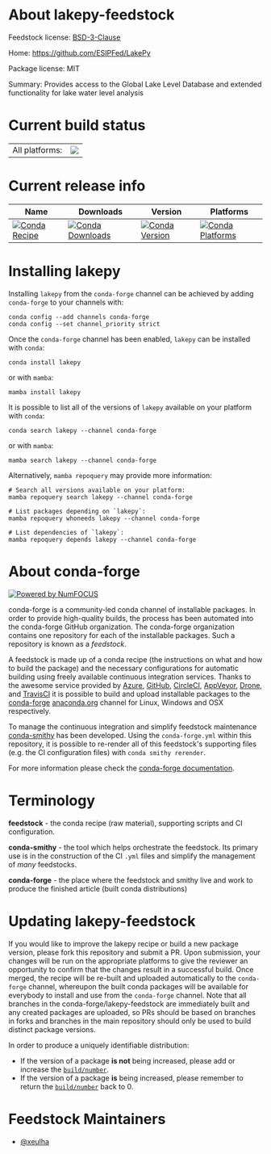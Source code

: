 About lakepy-feedstock
======================

Feedstock license: [BSD-3-Clause](https://github.com/conda-forge/lakepy-feedstock/blob/main/LICENSE.txt)

Home: https://github.com/ESIPFed/LakePy

Package license: MIT

Summary: Provides access to the Global Lake Level Database and extended functionality for lake water level analysis

Current build status
====================


<table><tr><td>All platforms:</td>
    <td>
      <a href="https://dev.azure.com/conda-forge/feedstock-builds/_build/latest?definitionId=14174&branchName=main">
        <img src="https://dev.azure.com/conda-forge/feedstock-builds/_apis/build/status/lakepy-feedstock?branchName=main">
      </a>
    </td>
  </tr>
</table>

Current release info
====================

| Name | Downloads | Version | Platforms |
| --- | --- | --- | --- |
| [![Conda Recipe](https://img.shields.io/badge/recipe-lakepy-green.svg)](https://anaconda.org/conda-forge/lakepy) | [![Conda Downloads](https://img.shields.io/conda/dn/conda-forge/lakepy.svg)](https://anaconda.org/conda-forge/lakepy) | [![Conda Version](https://img.shields.io/conda/vn/conda-forge/lakepy.svg)](https://anaconda.org/conda-forge/lakepy) | [![Conda Platforms](https://img.shields.io/conda/pn/conda-forge/lakepy.svg)](https://anaconda.org/conda-forge/lakepy) |

Installing lakepy
=================

Installing `lakepy` from the `conda-forge` channel can be achieved by adding `conda-forge` to your channels with:

```
conda config --add channels conda-forge
conda config --set channel_priority strict
```

Once the `conda-forge` channel has been enabled, `lakepy` can be installed with `conda`:

```
conda install lakepy
```

or with `mamba`:

```
mamba install lakepy
```

It is possible to list all of the versions of `lakepy` available on your platform with `conda`:

```
conda search lakepy --channel conda-forge
```

or with `mamba`:

```
mamba search lakepy --channel conda-forge
```

Alternatively, `mamba repoquery` may provide more information:

```
# Search all versions available on your platform:
mamba repoquery search lakepy --channel conda-forge

# List packages depending on `lakepy`:
mamba repoquery whoneeds lakepy --channel conda-forge

# List dependencies of `lakepy`:
mamba repoquery depends lakepy --channel conda-forge
```


About conda-forge
=================

[![Powered by
NumFOCUS](https://img.shields.io/badge/powered%20by-NumFOCUS-orange.svg?style=flat&colorA=E1523D&colorB=007D8A)](https://numfocus.org)

conda-forge is a community-led conda channel of installable packages.
In order to provide high-quality builds, the process has been automated into the
conda-forge GitHub organization. The conda-forge organization contains one repository
for each of the installable packages. Such a repository is known as a *feedstock*.

A feedstock is made up of a conda recipe (the instructions on what and how to build
the package) and the necessary configurations for automatic building using freely
available continuous integration services. Thanks to the awesome service provided by
[Azure](https://azure.microsoft.com/en-us/services/devops/), [GitHub](https://github.com/),
[CircleCI](https://circleci.com/), [AppVeyor](https://www.appveyor.com/),
[Drone](https://cloud.drone.io/welcome), and [TravisCI](https://travis-ci.com/)
it is possible to build and upload installable packages to the
[conda-forge](https://anaconda.org/conda-forge) [anaconda.org](https://anaconda.org/)
channel for Linux, Windows and OSX respectively.

To manage the continuous integration and simplify feedstock maintenance
[conda-smithy](https://github.com/conda-forge/conda-smithy) has been developed.
Using the ``conda-forge.yml`` within this repository, it is possible to re-render all of
this feedstock's supporting files (e.g. the CI configuration files) with ``conda smithy rerender``.

For more information please check the [conda-forge documentation](https://conda-forge.org/docs/).

Terminology
===========

**feedstock** - the conda recipe (raw material), supporting scripts and CI configuration.

**conda-smithy** - the tool which helps orchestrate the feedstock.
                   Its primary use is in the construction of the CI ``.yml`` files
                   and simplify the management of *many* feedstocks.

**conda-forge** - the place where the feedstock and smithy live and work to
                  produce the finished article (built conda distributions)


Updating lakepy-feedstock
=========================

If you would like to improve the lakepy recipe or build a new
package version, please fork this repository and submit a PR. Upon submission,
your changes will be run on the appropriate platforms to give the reviewer an
opportunity to confirm that the changes result in a successful build. Once
merged, the recipe will be re-built and uploaded automatically to the
`conda-forge` channel, whereupon the built conda packages will be available for
everybody to install and use from the `conda-forge` channel.
Note that all branches in the conda-forge/lakepy-feedstock are
immediately built and any created packages are uploaded, so PRs should be based
on branches in forks and branches in the main repository should only be used to
build distinct package versions.

In order to produce a uniquely identifiable distribution:
 * If the version of a package **is not** being increased, please add or increase
   the [``build/number``](https://docs.conda.io/projects/conda-build/en/latest/resources/define-metadata.html#build-number-and-string).
 * If the version of a package **is** being increased, please remember to return
   the [``build/number``](https://docs.conda.io/projects/conda-build/en/latest/resources/define-metadata.html#build-number-and-string)
   back to 0.

Feedstock Maintainers
=====================

* [@xeulha](https://github.com/xeulha/)

